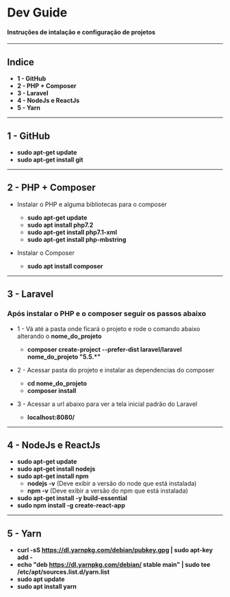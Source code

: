 # Dev Guide
#### Instruções de intalação e configuração de projetos
____
## Indice
  * **1 - GitHub**
  * **2 - PHP + Composer**
  * **3 - Laravel**
  * **4 - NodeJs e ReactJs**
  * **5 - Yarn**
____

## 1 - GitHub

* **sudo apt-get update**
* **sudo apt-get install git**
____

## 2 - PHP + Composer
  
  * Instalar o PHP e alguma bibliotecas para o composer
    * **sudo apt-get update**
    * **sudo apt install php7.2**
    * **sudo apt-get install php7.1-xml**
    * **sudo apt-get install php-mbstring**
    
  * Instalar o Composer
    * **sudo apt install composer**
_____

## 3 - Laravel
  ### Após instalar o PHP e o composer seguir os passos abaixo
  
  * 1 - Vá até a pasta onde ficará o projeto e rode o comando abaixo alterando o **nome_do_projeto**
    * **composer create-project --prefer-dist laravel/laravel nome_do_projeto "5.5.*"**

  * 2 - Acessar pasta do projeto e instalar as dependencias do composer
    * **cd nome_do_projeto**
    * **composer install**

  * 3 - Acessar a url abaixo para ver a tela inicial padrão do Laravel
    * **localhost:8080/**
____
  
## 4 - NodeJs e ReactJs

  * **sudo apt-get update**
  * **sudo apt-get install nodejs**
  * **sudo apt-get install npm**
    * **nodejs -v** (Deve exibir a versão do node que está instalada)
    * **npm -v** (Deve exibir a versão do npm que está instalada)
  * **sudo apt-get install -y build-essential**
  * **sudo npm install -g create-react-app**
____
## 5 - Yarn

 * **curl -sS https://dl.yarnpkg.com/debian/pubkey.gpg | sudo apt-key add -**
 * **echo "deb https://dl.yarnpkg.com/debian/ stable main" | sudo tee /etc/apt/sources.list.d/yarn.list**
 * **sudo apt update**
 * **sudo apt install yarn**
